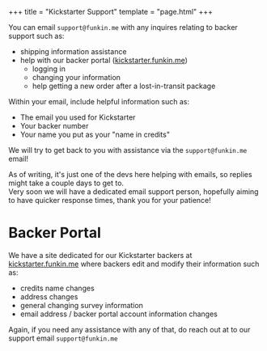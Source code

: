 +++
title = "Kickstarter Support"
template = "page.html"
+++

You can email `support@funkin.me` with any inquires relating to backer support such as:

- shipping information assistance
- help with our backer portal ([kickstarter.funkin.me](https://kickstarter.funkin.me))
    - logging in
    - changing your information
    - help getting a new order after a lost-in-transit package

Within your email, include helpful information such as:

- The email you used for Kickstarter
- Your backer number
- Your name you put as your "name in credits"

We will try to get back to you with assistance via the `support@funkin.me` email!

As of writing, it's just one of the devs here helping with emails, so replies might take a couple days to get to.
<br>
Very soon we will have a dedicated email support person, hopefully aiming to have quicker response times, 
thank you for your patience!

# Backer Portal

We have a site dedicated for our Kickstarter backers at [kickstarter.funkin.me](https://kickstarter.funkin.me)
where backers edit and modify their information such as:
- credits name changes
- address changes
- general changing survey information
- email address / backer portal account information changes

Again, if you need any assistance with any of that, do reach out at to our support email `support@funkin.me`
